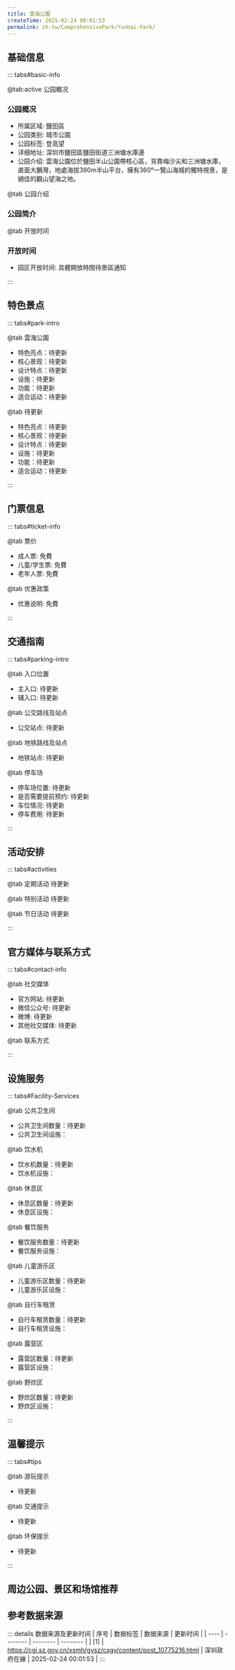 ```yaml
---
title: 雲海公園
createTime: 2025-02-24 00:01:53
permalink: zh-tw/ComprehensivePark/Yunhai-Park/
---
```



<script setup>
import ImageSwiper from '/.vuepress/theme/components/ImageSwiper.vue'
// 轮播图数据
const swiperItems = [
    {
                link: 'https://cgj.sz.gov.cn/img/4/4005/4005946/10775216.png',
                title: '雲海公園',
                description: '',
                author: '深圳政府在線',
                date: '2025/02/25'
                },
  {
                link: 'https://cgj.sz.gov.cn/img/4/4005/4005946/10775216.png',
                title: '雲海公園',
                description: '',
                author: '深圳政府在線',
                date: '2025/02/25'
                }
]
// 配置项
const swiperConfig = {
  height: 500,
  showInfo: true
}
</script>
<!-- 轮播图组件 -->
<ImageSwiper :items="swiperItems" :config="swiperConfig" />



## 基础信息

::: tabs#basic-info

@tab:active 公园概况
### 公园概况
- 所属区域: 鹽田區
- 公园类别: 城市公園
- 公园标签: 登高望
- 详细地址: 深圳市鹽田區鹽田街道三洲塘水庫邊
- 公园介绍: 雲海公園位於鹽田半山公園帶核心區，背靠梅沙尖和三洲塘水庫，直面大鵬灣，地處海拔380m半山平台，擁有360°一覽山海城的獨特視景，是絕佳的觀山望海之地。

@tab 公园介绍
### 公园简介
@tab 开放时间
### 开放时间
- 园区开放时间: 具體開放時間待景區通知

:::

## 特色景点

::: tabs#park-intro

@tab 雲海公園
<ImageCard
image="https://cgj.sz.gov.cn/images/index20230710_1.png"
    title="雲海公園"
    description="公園環境優美、景觀宜人、功能複合，位於山林間，不僅是天然的城市氧吧，同時也擁有佔地800平方米的雲海森林服務站和4000多平方米的開放草坪，可供休閒散步和半山閱讀、簡餐等，讓市民零距離親近自然。公園主體建築借山為峰，採勢為形，外形採用輪船概念，巧妙融合在地文化，寓意鹽田區向海啟航的美好願景。"
    date=""
    author="深圳政府在線"
/>


- 特色亮点：待更新
- 核心景观：待更新
- 设计特点：待更新
- 设施：待更新
- 功能：待更新
- 适合运动：待更新

@tab 待更新
<ImageCard
image="https://cgj.sz.gov.cn/images/index20230710_1.png"
    title="雲海公園"
    description="公園環境優美、景觀宜人、功能複合，位於山林間，不僅是天然的城市氧吧，同時也擁有佔地800平方米的雲海森林服務站和4000多平方米的開放草坪，可供休閒散步和半山閱讀、簡餐等，讓市民零距離親近自然。公園主體建築借山為峰，採勢為形，外形採用輪船概念，巧妙融合在地文化，寓意鹽田區向海啟航的美好願景。"
    date=""
    author="深圳政府在線"
/>


- 特色亮点：待更新
- 核心景观：待更新
- 设计特点：待更新
- 设施：待更新
- 功能：待更新
- 适合运动：待更新

:::

## 门票信息

::: tabs#ticket-info

@tab 票价
- 成人票: 免費
- 儿童/学生票: 免費
- 老年人票: 免費

@tab 优惠政策
- 优惠说明: 免費

:::

## 交通指南

::: tabs#parking-intro

@tab 入口位置
- 主入口: 待更新
- 辅入口: 待更新

@tab 公交路线及站点
- 公交站点: 待更新

@tab 地铁路线及站点
- 地铁站点: 待更新

@tab 停车场
- 停车场位置: 待更新
- 是否需要提前预约: 待更新
- 车位情况: 待更新
- 停车费用: 待更新

:::

## 活动安排

::: tabs#activities

@tab 定期活动
待更新

@tab 特别活动
待更新

@tab 节日活动
待更新

:::

## 官方媒体与联系方式

::: tabs#contact-info

@tab 社交媒体
- 官方网站: 待更新
- 微信公众号: 待更新
- 微博: 待更新
- 其他社交媒体: 待更新

@tab 联系方式

:::

## 设施服务

::: tabs#Facility-Services

@tab 公共卫生间
- 公共卫生间数量：待更新
- 公共卫生间设施：

@tab 饮水机
- 饮水机数量：待更新
- 饮水机设施：

@tab 休息区
- 休息区数量：待更新
- 休息区设施：

@tab 餐饮服务
- 餐饮服务数量：待更新
- 餐饮服务设施：

@tab 儿童游乐区
- 儿童游乐区数量：待更新
- 儿童游乐区设施：

@tab 自行车租赁
- 自行车租赁数量：待更新
- 自行车租赁设施：

@tab 露营区
- 露营区数量：待更新
- 露营区设施：

@tab 野炊区
- 野炊区数量：待更新
- 野炊区设施：

:::

## 温馨提示

::: tabs#tips

@tab 游玩提示
- 待更新

@tab 交通提示
- 待更新

@tab 环保提示
- 待更新

:::

## 周边公园、景区和场馆推荐

<CardGrid>
  <ImageCard
        image="https://cgj.sz.gov.cn/img/4/4005/4005947/10775217.png"
        title="零碳公園"
        description="零碳公園位於龍崗區坪地街道鹽龍大道以北，環坪北路以西，深圳國際低碳城會展中心，西與外環高速相鄰，佔地185290.52平方米，是深圳首個低碳科普主題山體公園。"
        href="zh-tw/ComprehensivePark/Zero Carbon Park"
        author="深圳政府在線"
        date="2025/01/02"
      />
      <ImageCard
        image="https://cgj.sz.gov.cn/img/4/4005/4005947/10775217.png"
        title="零碳公園"
        description="零碳公園位於龍崗區坪地街道鹽龍大道以北，環坪北路以西，深圳國際低碳城會展中心，西與外環高速相鄰，佔地185290.52平方米，是深圳首個低碳科普主題山體公園。"
        href="zh-tw/ComprehensivePark/Zero Carbon Park"
        author="深圳政府在線"
        date="2025/01/02"
      />
    </CardGrid>


## 参考数据来源

::: details 数据来源及更新时间
| 序号 | 数据标签 | 数据来源 | 更新时间 |
| ---- | -------- | -------- | -------- |
| [1] | https://cgj.sz.gov.cn/xsmh/gysz/csgy/content/post_10775216.html | 深圳政府在線 | 2025-02-24 00:01:53 |
:::

